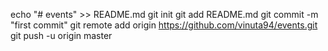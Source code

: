 echo "# events" >> README.md
git init
git add README.md
git commit -m "first commit"
git remote add origin https://github.com/vinuta94/events.git
git push -u origin master
